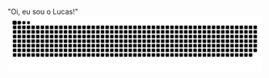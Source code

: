 "Oi, eu sou o Lucas!" 
<img alt="github contribution grid snake animation" src="https://raw.githubusercontent.com/Luasqk/Luasqk/output/snake-dark.svg">
